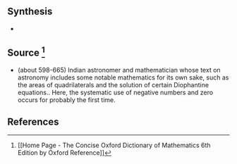 ## Synthesis
- 
## Source [^1]
- (about 598-665) Indian astronomer and mathematician whose text on astronomy includes some notable mathematics for its own sake, such as the areas of quadrilaterals and the solution of certain Diophantine equations.. Here, the systematic use of negative numbers and zero occurs for probably the first time.
## References

[^1]: [[Home Page - The Concise Oxford Dictionary of Mathematics 6th Edition by Oxford Reference]]